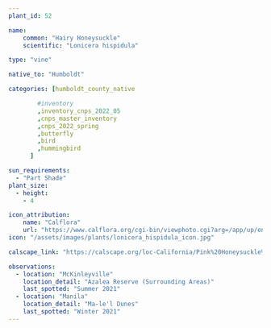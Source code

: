 ```yaml
---
plant_id: 52

name: 
    common: "Hairy Honeysuckle"
    scientific: "Lonicera hispidula" 

type: "vine"

native_to: "Humboldt"

categories: [humboldt_county_native

        #inventory 
        ,inventory_cnps_2022_05
        ,cnps_master_inventory
        ,cnps_2022_spring
        ,butterfly
        ,bird
        ,hummingbird 
      ]

sun_requirements:
  - "Part Shade"
plant_size:
  - height: 
    - 4

icon_attribution: 
    name: "Calflora"
    url: "https://www.calflora.org/cgi-bin/viewphoto.cgi?arg=/app/up/entry/317/95369.jpg" 
icon: "/assets/images/plants/lonicera_hispidula_icon.jpg"

calscape_link: "https://calscape.org/loc-California/Pink%20Honeysuckle%20(Lonicera%20hispidula)"

observations: 
  - location: "McKinleyville"
    location_detail: "Azalea Reserve (Surrounding Areas)"
    last_spotted: "Summer 2021"
  - location: "Manila"
    location_detail: "Ma-le'l Dunes"
    last_spotted: "Winter 2021"
---
```



